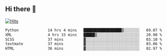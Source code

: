 ## Hi there 👋

<!--
**alihaqberdi/alihaqberdi** is a ✨ _special_ ✨ repository because its `README.md` (this file) appears on your GitHub profile.

Here are some ideas to get you started:

- 🔭 I’m currently working on ...
- 🌱 I’m currently learning ...
- 👯 I’m looking to collaborate on ...
- 🤔 I’m looking for help with ...
- 💬 Ask me about ...
- 📫 How to reach me: ...
- 😄 Pronouns: ...
- ⚡ Fun fact: ...
-->

[![Hits](https://hits.sh/github.com/alihaqberdi.svg)](https://hits.sh/github.com/alihaqberdi/)

<!--START_SECTION:waka-->

```txt
Python             14 hrs 4 mins   █████████████████▒░░░░░░░   69.07 %
XML                4 hrs 15 mins   █████▒░░░░░░░░░░░░░░░░░░░   20.90 %
SCSS               37 mins         ▓░░░░░░░░░░░░░░░░░░░░░░░░   03.10 %
textmate           37 mins         ▓░░░░░░░░░░░░░░░░░░░░░░░░   03.06 %
HTML               36 mins         ▓░░░░░░░░░░░░░░░░░░░░░░░░   02.97 %
```

<!--END_SECTION:waka-->
